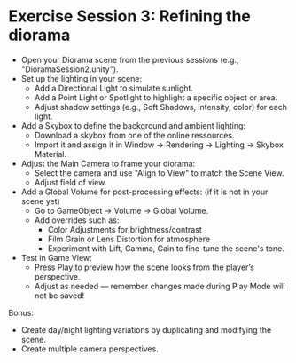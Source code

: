 # Exercise Session 3: Refining the diorama

- Open your Diorama scene from the previous sessions (e.g., "DioramaSession2.unity").
- Set up the lighting in your scene:
	- Add a Directional Light to simulate sunlight.
	- Add a Point Light or Spotlight to highlight a specific object or area.
	- Adjust shadow settings (e.g., Soft Shadows, intensity, color) for each light.
- Add a Skybox to define the background and ambient lighting:
	- Download a skybox from one of the online ressources.
	- Import it and assign it in Window → Rendering → Lighting → Skybox Material.
- Adjust the Main Camera to frame your diorama:
	- Select the camera and use "Align to View" to match the Scene View.
	- Adjust field of view.
- Add a Global Volume for post-processing effects: (if it is not in your scene yet)
	- Go to GameObject → Volume → Global Volume.
	- Add overrides such as:
		- Color Adjustments for brightness/contrast
		- Film Grain or Lens Distortion for atmosphere
		- Experiment with Lift, Gamma, Gain to fine-tune the scene's tone.
- Test in Game View:
	- Press Play to preview how the scene looks from the player’s perspective.
	- Adjust as needed — remember changes made during Play Mode will not be saved!


Bonus:
- Create day/night lighting variations by duplicating and modifying the scene.
- Create multiple camera perspectives.

